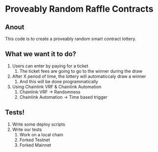 # Proveably Random Raffle Contracts

## Anout

This code is to create a proveably random smart contract lottery.

## What we want it to do?

1. Users can enter by paying for a ticket
    1. The ticket fees are going to go to the winner during the draw
2. After X period of time, the lottery will automaticcaly draw a winner
    1. And this will be done programmatically
3. Using Chainlink VRF & Chainlink Automation
    1. Chainlink VRF -> Randomness
    2. Chainlink Automation -> Time based trigger

## Tests!
1. Write some deploy scripts
2. Write our tests
    1. Work on a local chain
    2. Forked Testnet
    3. Forked Mainnet